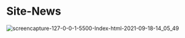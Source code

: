 # Site-News
![screencapture-127-0-0-1-5500-Index-html-2021-09-18-14_05_49](https://user-images.githubusercontent.com/84106998/133896843-254324e5-1fba-4bdc-88ca-5fcda5591a45.jpg)
